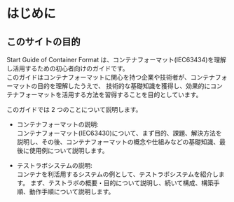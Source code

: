 # はじめに

## このサイトの目的

Start Guide of Container Format は、コンテナフォーマット(IEC63434)を理解し活用するための初心者向けのガイドです。  
このガイドはコンテナフォーマットに関心を持つ企業や技術者が、コンテナフォーマットの目的を理解したうえで、
技術的な基礎知識を獲得し、効果的にコンテナフォーマットを活用する方法を習得することを目的としています。

このガイドでは 2 つのことについて説明します。

- コンテナフォーマットの説明:  
  コンテナフォーマット(IEC63430)について、まず目的、課題、解決方法を説明し、その後、コンテナフォーマットの概念や仕組みなどの基礎知識、最後に使用例について説明します。

- テストラボシステムの説明:  
  コンテナを利活用するシステムの例として、テストラボシステムを紹介します。
  まず、テストラボの概要・目的について説明し、続いて構成、構築手順、動作手順について説明します。
